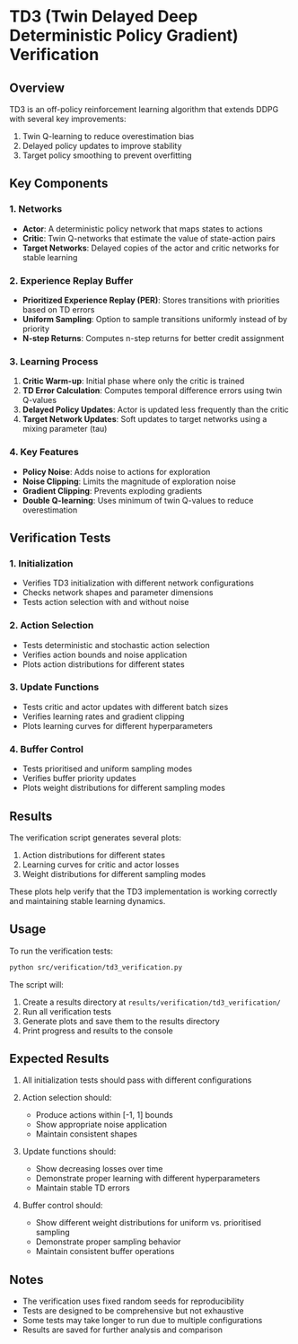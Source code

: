 # TD3 (Twin Delayed Deep Deterministic Policy Gradient) Verification

## Overview
TD3 is an off-policy reinforcement learning algorithm that extends DDPG with several key improvements:
1. Twin Q-learning to reduce overestimation bias
2. Delayed policy updates to improve stability
3. Target policy smoothing to prevent overfitting

## Key Components

### 1. Networks
- **Actor**: A deterministic policy network that maps states to actions
- **Critic**: Twin Q-networks that estimate the value of state-action pairs
- **Target Networks**: Delayed copies of the actor and critic networks for stable learning

### 2. Experience Replay Buffer
- **Prioritized Experience Replay (PER)**: Stores transitions with priorities based on TD errors
- **Uniform Sampling**: Option to sample transitions uniformly instead of by priority
- **N-step Returns**: Computes n-step returns for better credit assignment

### 3. Learning Process
1. **Critic Warm-up**: Initial phase where only the critic is trained
2. **TD Error Calculation**: Computes temporal difference errors using twin Q-values
3. **Delayed Policy Updates**: Actor is updated less frequently than the critic
4. **Target Network Updates**: Soft updates to target networks using a mixing parameter (tau)

### 4. Key Features
- **Policy Noise**: Adds noise to actions for exploration
- **Noise Clipping**: Limits the magnitude of exploration noise
- **Gradient Clipping**: Prevents exploding gradients
- **Double Q-learning**: Uses minimum of twin Q-values to reduce overestimation

## Verification Tests

### 1. Initialization
- Verifies TD3 initialization with different network configurations
- Checks network shapes and parameter dimensions
- Tests action selection with and without noise

### 2. Action Selection
- Tests deterministic and stochastic action selection
- Verifies action bounds and noise application
- Plots action distributions for different states

### 3. Update Functions
- Tests critic and actor updates with different batch sizes
- Verifies learning rates and gradient clipping
- Plots learning curves for different hyperparameters

### 4. Buffer Control
- Tests prioritised and uniform sampling modes
- Verifies buffer priority updates
- Plots weight distributions for different sampling modes

## Results
The verification script generates several plots:
1. Action distributions for different states
2. Learning curves for critic and actor losses
3. Weight distributions for different sampling modes

These plots help verify that the TD3 implementation is working correctly and maintaining stable learning dynamics.

## Usage

To run the verification tests:

```bash
python src/verification/td3_verification.py
```

The script will:
1. Create a results directory at `results/verification/td3_verification/`
2. Run all verification tests
3. Generate plots and save them to the results directory
4. Print progress and results to the console

## Expected Results

1. All initialization tests should pass with different configurations
2. Action selection should:
   - Produce actions within [-1, 1] bounds
   - Show appropriate noise application
   - Maintain consistent shapes

3. Update functions should:
   - Show decreasing losses over time
   - Demonstrate proper learning with different hyperparameters
   - Maintain stable TD errors

4. Buffer control should:
   - Show different weight distributions for uniform vs. prioritised sampling
   - Demonstrate proper sampling behavior
   - Maintain consistent buffer operations

## Notes

- The verification uses fixed random seeds for reproducibility
- Tests are designed to be comprehensive but not exhaustive
- Some tests may take longer to run due to multiple configurations
- Results are saved for further analysis and comparison 